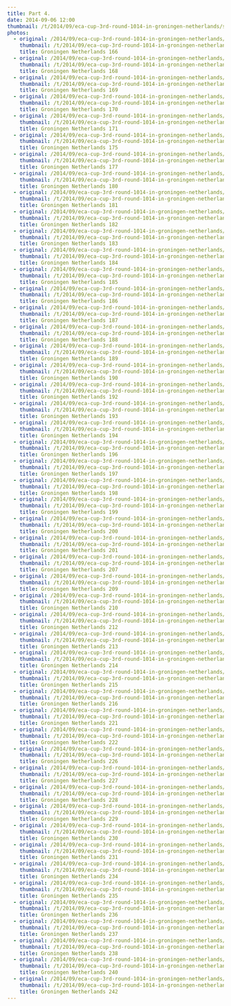 ```yaml
---
title: Part 4.
date: 2014-09-06 12:00
thumbnail: /t/2014/09/eca-cup-3rd-round-1014-in-groningen-netherlands/saturday-06-09-2014/part-4/groningen-netherlands-166.jpg
photos:
  - original: /2014/09/eca-cup-3rd-round-1014-in-groningen-netherlands/saturday-06-09-2014/part-4/groningen-netherlands-166.jpg
    thumbnail: /t/2014/09/eca-cup-3rd-round-1014-in-groningen-netherlands/saturday-06-09-2014/part-4/groningen-netherlands-166.jpg
    title: Groningen Netherlands 166
  - original: /2014/09/eca-cup-3rd-round-1014-in-groningen-netherlands/saturday-06-09-2014/part-4/groningen-netherlands-168.jpg
    thumbnail: /t/2014/09/eca-cup-3rd-round-1014-in-groningen-netherlands/saturday-06-09-2014/part-4/groningen-netherlands-168.jpg
    title: Groningen Netherlands 168
  - original: /2014/09/eca-cup-3rd-round-1014-in-groningen-netherlands/saturday-06-09-2014/part-4/groningen-netherlands-169.jpg
    thumbnail: /t/2014/09/eca-cup-3rd-round-1014-in-groningen-netherlands/saturday-06-09-2014/part-4/groningen-netherlands-169.jpg
    title: Groningen Netherlands 169
  - original: /2014/09/eca-cup-3rd-round-1014-in-groningen-netherlands/saturday-06-09-2014/part-4/groningen-netherlands-170.jpg
    thumbnail: /t/2014/09/eca-cup-3rd-round-1014-in-groningen-netherlands/saturday-06-09-2014/part-4/groningen-netherlands-170.jpg
    title: Groningen Netherlands 170
  - original: /2014/09/eca-cup-3rd-round-1014-in-groningen-netherlands/saturday-06-09-2014/part-4/groningen-netherlands-171.jpg
    thumbnail: /t/2014/09/eca-cup-3rd-round-1014-in-groningen-netherlands/saturday-06-09-2014/part-4/groningen-netherlands-171.jpg
    title: Groningen Netherlands 171
  - original: /2014/09/eca-cup-3rd-round-1014-in-groningen-netherlands/saturday-06-09-2014/part-4/groningen-netherlands-175.jpg
    thumbnail: /t/2014/09/eca-cup-3rd-round-1014-in-groningen-netherlands/saturday-06-09-2014/part-4/groningen-netherlands-175.jpg
    title: Groningen Netherlands 175
  - original: /2014/09/eca-cup-3rd-round-1014-in-groningen-netherlands/saturday-06-09-2014/part-4/groningen-netherlands-177.jpg
    thumbnail: /t/2014/09/eca-cup-3rd-round-1014-in-groningen-netherlands/saturday-06-09-2014/part-4/groningen-netherlands-177.jpg
    title: Groningen Netherlands 177
  - original: /2014/09/eca-cup-3rd-round-1014-in-groningen-netherlands/saturday-06-09-2014/part-4/groningen-netherlands-180.jpg
    thumbnail: /t/2014/09/eca-cup-3rd-round-1014-in-groningen-netherlands/saturday-06-09-2014/part-4/groningen-netherlands-180.jpg
    title: Groningen Netherlands 180
  - original: /2014/09/eca-cup-3rd-round-1014-in-groningen-netherlands/saturday-06-09-2014/part-4/groningen-netherlands-181.jpg
    thumbnail: /t/2014/09/eca-cup-3rd-round-1014-in-groningen-netherlands/saturday-06-09-2014/part-4/groningen-netherlands-181.jpg
    title: Groningen Netherlands 181
  - original: /2014/09/eca-cup-3rd-round-1014-in-groningen-netherlands/saturday-06-09-2014/part-4/groningen-netherlands-182.jpg
    thumbnail: /t/2014/09/eca-cup-3rd-round-1014-in-groningen-netherlands/saturday-06-09-2014/part-4/groningen-netherlands-182.jpg
    title: Groningen Netherlands 182
  - original: /2014/09/eca-cup-3rd-round-1014-in-groningen-netherlands/saturday-06-09-2014/part-4/groningen-netherlands-183.jpg
    thumbnail: /t/2014/09/eca-cup-3rd-round-1014-in-groningen-netherlands/saturday-06-09-2014/part-4/groningen-netherlands-183.jpg
    title: Groningen Netherlands 183
  - original: /2014/09/eca-cup-3rd-round-1014-in-groningen-netherlands/saturday-06-09-2014/part-4/groningen-netherlands-184.jpg
    thumbnail: /t/2014/09/eca-cup-3rd-round-1014-in-groningen-netherlands/saturday-06-09-2014/part-4/groningen-netherlands-184.jpg
    title: Groningen Netherlands 184
  - original: /2014/09/eca-cup-3rd-round-1014-in-groningen-netherlands/saturday-06-09-2014/part-4/groningen-netherlands-185.jpg
    thumbnail: /t/2014/09/eca-cup-3rd-round-1014-in-groningen-netherlands/saturday-06-09-2014/part-4/groningen-netherlands-185.jpg
    title: Groningen Netherlands 185
  - original: /2014/09/eca-cup-3rd-round-1014-in-groningen-netherlands/saturday-06-09-2014/part-4/groningen-netherlands-186.jpg
    thumbnail: /t/2014/09/eca-cup-3rd-round-1014-in-groningen-netherlands/saturday-06-09-2014/part-4/groningen-netherlands-186.jpg
    title: Groningen Netherlands 186
  - original: /2014/09/eca-cup-3rd-round-1014-in-groningen-netherlands/saturday-06-09-2014/part-4/groningen-netherlands-187.jpg
    thumbnail: /t/2014/09/eca-cup-3rd-round-1014-in-groningen-netherlands/saturday-06-09-2014/part-4/groningen-netherlands-187.jpg
    title: Groningen Netherlands 187
  - original: /2014/09/eca-cup-3rd-round-1014-in-groningen-netherlands/saturday-06-09-2014/part-4/groningen-netherlands-188.jpg
    thumbnail: /t/2014/09/eca-cup-3rd-round-1014-in-groningen-netherlands/saturday-06-09-2014/part-4/groningen-netherlands-188.jpg
    title: Groningen Netherlands 188
  - original: /2014/09/eca-cup-3rd-round-1014-in-groningen-netherlands/saturday-06-09-2014/part-4/groningen-netherlands-189.jpg
    thumbnail: /t/2014/09/eca-cup-3rd-round-1014-in-groningen-netherlands/saturday-06-09-2014/part-4/groningen-netherlands-189.jpg
    title: Groningen Netherlands 189
  - original: /2014/09/eca-cup-3rd-round-1014-in-groningen-netherlands/saturday-06-09-2014/part-4/groningen-netherlands-190.jpg
    thumbnail: /t/2014/09/eca-cup-3rd-round-1014-in-groningen-netherlands/saturday-06-09-2014/part-4/groningen-netherlands-190.jpg
    title: Groningen Netherlands 190
  - original: /2014/09/eca-cup-3rd-round-1014-in-groningen-netherlands/saturday-06-09-2014/part-4/groningen-netherlands-192.jpg
    thumbnail: /t/2014/09/eca-cup-3rd-round-1014-in-groningen-netherlands/saturday-06-09-2014/part-4/groningen-netherlands-192.jpg
    title: Groningen Netherlands 192
  - original: /2014/09/eca-cup-3rd-round-1014-in-groningen-netherlands/saturday-06-09-2014/part-4/groningen-netherlands-193.jpg
    thumbnail: /t/2014/09/eca-cup-3rd-round-1014-in-groningen-netherlands/saturday-06-09-2014/part-4/groningen-netherlands-193.jpg
    title: Groningen Netherlands 193
  - original: /2014/09/eca-cup-3rd-round-1014-in-groningen-netherlands/saturday-06-09-2014/part-4/groningen-netherlands-194.jpg
    thumbnail: /t/2014/09/eca-cup-3rd-round-1014-in-groningen-netherlands/saturday-06-09-2014/part-4/groningen-netherlands-194.jpg
    title: Groningen Netherlands 194
  - original: /2014/09/eca-cup-3rd-round-1014-in-groningen-netherlands/saturday-06-09-2014/part-4/groningen-netherlands-196.jpg
    thumbnail: /t/2014/09/eca-cup-3rd-round-1014-in-groningen-netherlands/saturday-06-09-2014/part-4/groningen-netherlands-196.jpg
    title: Groningen Netherlands 196
  - original: /2014/09/eca-cup-3rd-round-1014-in-groningen-netherlands/saturday-06-09-2014/part-4/groningen-netherlands-197.jpg
    thumbnail: /t/2014/09/eca-cup-3rd-round-1014-in-groningen-netherlands/saturday-06-09-2014/part-4/groningen-netherlands-197.jpg
    title: Groningen Netherlands 197
  - original: /2014/09/eca-cup-3rd-round-1014-in-groningen-netherlands/saturday-06-09-2014/part-4/groningen-netherlands-198.jpg
    thumbnail: /t/2014/09/eca-cup-3rd-round-1014-in-groningen-netherlands/saturday-06-09-2014/part-4/groningen-netherlands-198.jpg
    title: Groningen Netherlands 198
  - original: /2014/09/eca-cup-3rd-round-1014-in-groningen-netherlands/saturday-06-09-2014/part-4/groningen-netherlands-199.jpg
    thumbnail: /t/2014/09/eca-cup-3rd-round-1014-in-groningen-netherlands/saturday-06-09-2014/part-4/groningen-netherlands-199.jpg
    title: Groningen Netherlands 199
  - original: /2014/09/eca-cup-3rd-round-1014-in-groningen-netherlands/saturday-06-09-2014/part-4/groningen-netherlands-200.jpg
    thumbnail: /t/2014/09/eca-cup-3rd-round-1014-in-groningen-netherlands/saturday-06-09-2014/part-4/groningen-netherlands-200.jpg
    title: Groningen Netherlands 200
  - original: /2014/09/eca-cup-3rd-round-1014-in-groningen-netherlands/saturday-06-09-2014/part-4/groningen-netherlands-201.jpg
    thumbnail: /t/2014/09/eca-cup-3rd-round-1014-in-groningen-netherlands/saturday-06-09-2014/part-4/groningen-netherlands-201.jpg
    title: Groningen Netherlands 201
  - original: /2014/09/eca-cup-3rd-round-1014-in-groningen-netherlands/saturday-06-09-2014/part-4/groningen-netherlands-207.jpg
    thumbnail: /t/2014/09/eca-cup-3rd-round-1014-in-groningen-netherlands/saturday-06-09-2014/part-4/groningen-netherlands-207.jpg
    title: Groningen Netherlands 207
  - original: /2014/09/eca-cup-3rd-round-1014-in-groningen-netherlands/saturday-06-09-2014/part-4/groningen-netherlands-209.jpg
    thumbnail: /t/2014/09/eca-cup-3rd-round-1014-in-groningen-netherlands/saturday-06-09-2014/part-4/groningen-netherlands-209.jpg
    title: Groningen Netherlands 209
  - original: /2014/09/eca-cup-3rd-round-1014-in-groningen-netherlands/saturday-06-09-2014/part-4/groningen-netherlands-210.jpg
    thumbnail: /t/2014/09/eca-cup-3rd-round-1014-in-groningen-netherlands/saturday-06-09-2014/part-4/groningen-netherlands-210.jpg
    title: Groningen Netherlands 210
  - original: /2014/09/eca-cup-3rd-round-1014-in-groningen-netherlands/saturday-06-09-2014/part-4/groningen-netherlands-212.jpg
    thumbnail: /t/2014/09/eca-cup-3rd-round-1014-in-groningen-netherlands/saturday-06-09-2014/part-4/groningen-netherlands-212.jpg
    title: Groningen Netherlands 212
  - original: /2014/09/eca-cup-3rd-round-1014-in-groningen-netherlands/saturday-06-09-2014/part-4/groningen-netherlands-213.jpg
    thumbnail: /t/2014/09/eca-cup-3rd-round-1014-in-groningen-netherlands/saturday-06-09-2014/part-4/groningen-netherlands-213.jpg
    title: Groningen Netherlands 213
  - original: /2014/09/eca-cup-3rd-round-1014-in-groningen-netherlands/saturday-06-09-2014/part-4/groningen-netherlands-214.jpg
    thumbnail: /t/2014/09/eca-cup-3rd-round-1014-in-groningen-netherlands/saturday-06-09-2014/part-4/groningen-netherlands-214.jpg
    title: Groningen Netherlands 214
  - original: /2014/09/eca-cup-3rd-round-1014-in-groningen-netherlands/saturday-06-09-2014/part-4/groningen-netherlands-215.jpg
    thumbnail: /t/2014/09/eca-cup-3rd-round-1014-in-groningen-netherlands/saturday-06-09-2014/part-4/groningen-netherlands-215.jpg
    title: Groningen Netherlands 215
  - original: /2014/09/eca-cup-3rd-round-1014-in-groningen-netherlands/saturday-06-09-2014/part-4/groningen-netherlands-216.jpg
    thumbnail: /t/2014/09/eca-cup-3rd-round-1014-in-groningen-netherlands/saturday-06-09-2014/part-4/groningen-netherlands-216.jpg
    title: Groningen Netherlands 216
  - original: /2014/09/eca-cup-3rd-round-1014-in-groningen-netherlands/saturday-06-09-2014/part-4/groningen-netherlands-221.jpg
    thumbnail: /t/2014/09/eca-cup-3rd-round-1014-in-groningen-netherlands/saturday-06-09-2014/part-4/groningen-netherlands-221.jpg
    title: Groningen Netherlands 221
  - original: /2014/09/eca-cup-3rd-round-1014-in-groningen-netherlands/saturday-06-09-2014/part-4/groningen-netherlands-222.jpg
    thumbnail: /t/2014/09/eca-cup-3rd-round-1014-in-groningen-netherlands/saturday-06-09-2014/part-4/groningen-netherlands-222.jpg
    title: Groningen Netherlands 222
  - original: /2014/09/eca-cup-3rd-round-1014-in-groningen-netherlands/saturday-06-09-2014/part-4/groningen-netherlands-226.jpg
    thumbnail: /t/2014/09/eca-cup-3rd-round-1014-in-groningen-netherlands/saturday-06-09-2014/part-4/groningen-netherlands-226.jpg
    title: Groningen Netherlands 226
  - original: /2014/09/eca-cup-3rd-round-1014-in-groningen-netherlands/saturday-06-09-2014/part-4/groningen-netherlands-227.jpg
    thumbnail: /t/2014/09/eca-cup-3rd-round-1014-in-groningen-netherlands/saturday-06-09-2014/part-4/groningen-netherlands-227.jpg
    title: Groningen Netherlands 227
  - original: /2014/09/eca-cup-3rd-round-1014-in-groningen-netherlands/saturday-06-09-2014/part-4/groningen-netherlands-228.jpg
    thumbnail: /t/2014/09/eca-cup-3rd-round-1014-in-groningen-netherlands/saturday-06-09-2014/part-4/groningen-netherlands-228.jpg
    title: Groningen Netherlands 228
  - original: /2014/09/eca-cup-3rd-round-1014-in-groningen-netherlands/saturday-06-09-2014/part-4/groningen-netherlands-229.jpg
    thumbnail: /t/2014/09/eca-cup-3rd-round-1014-in-groningen-netherlands/saturday-06-09-2014/part-4/groningen-netherlands-229.jpg
    title: Groningen Netherlands 229
  - original: /2014/09/eca-cup-3rd-round-1014-in-groningen-netherlands/saturday-06-09-2014/part-4/groningen-netherlands-230.jpg
    thumbnail: /t/2014/09/eca-cup-3rd-round-1014-in-groningen-netherlands/saturday-06-09-2014/part-4/groningen-netherlands-230.jpg
    title: Groningen Netherlands 230
  - original: /2014/09/eca-cup-3rd-round-1014-in-groningen-netherlands/saturday-06-09-2014/part-4/groningen-netherlands-231.jpg
    thumbnail: /t/2014/09/eca-cup-3rd-round-1014-in-groningen-netherlands/saturday-06-09-2014/part-4/groningen-netherlands-231.jpg
    title: Groningen Netherlands 231
  - original: /2014/09/eca-cup-3rd-round-1014-in-groningen-netherlands/saturday-06-09-2014/part-4/groningen-netherlands-234.jpg
    thumbnail: /t/2014/09/eca-cup-3rd-round-1014-in-groningen-netherlands/saturday-06-09-2014/part-4/groningen-netherlands-234.jpg
    title: Groningen Netherlands 234
  - original: /2014/09/eca-cup-3rd-round-1014-in-groningen-netherlands/saturday-06-09-2014/part-4/groningen-netherlands-235.jpg
    thumbnail: /t/2014/09/eca-cup-3rd-round-1014-in-groningen-netherlands/saturday-06-09-2014/part-4/groningen-netherlands-235.jpg
    title: Groningen Netherlands 235
  - original: /2014/09/eca-cup-3rd-round-1014-in-groningen-netherlands/saturday-06-09-2014/part-4/groningen-netherlands-236.jpg
    thumbnail: /t/2014/09/eca-cup-3rd-round-1014-in-groningen-netherlands/saturday-06-09-2014/part-4/groningen-netherlands-236.jpg
    title: Groningen Netherlands 236
  - original: /2014/09/eca-cup-3rd-round-1014-in-groningen-netherlands/saturday-06-09-2014/part-4/groningen-netherlands-237.jpg
    thumbnail: /t/2014/09/eca-cup-3rd-round-1014-in-groningen-netherlands/saturday-06-09-2014/part-4/groningen-netherlands-237.jpg
    title: Groningen Netherlands 237
  - original: /2014/09/eca-cup-3rd-round-1014-in-groningen-netherlands/saturday-06-09-2014/part-4/groningen-netherlands-238.jpg
    thumbnail: /t/2014/09/eca-cup-3rd-round-1014-in-groningen-netherlands/saturday-06-09-2014/part-4/groningen-netherlands-238.jpg
    title: Groningen Netherlands 238
  - original: /2014/09/eca-cup-3rd-round-1014-in-groningen-netherlands/saturday-06-09-2014/part-4/groningen-netherlands-240.jpg
    thumbnail: /t/2014/09/eca-cup-3rd-round-1014-in-groningen-netherlands/saturday-06-09-2014/part-4/groningen-netherlands-240.jpg
    title: Groningen Netherlands 240
  - original: /2014/09/eca-cup-3rd-round-1014-in-groningen-netherlands/saturday-06-09-2014/part-4/groningen-netherlands-242.jpg
    thumbnail: /t/2014/09/eca-cup-3rd-round-1014-in-groningen-netherlands/saturday-06-09-2014/part-4/groningen-netherlands-242.jpg
    title: Groningen Netherlands 242
---
```

